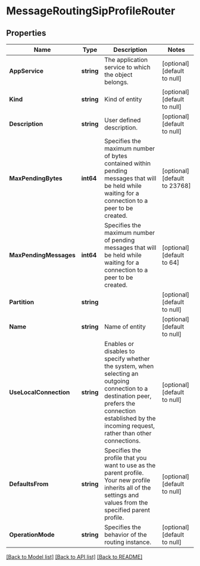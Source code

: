 # MessageRoutingSipProfileRouter

## Properties
Name | Type | Description | Notes
------------ | ------------- | ------------- | -------------
**AppService** | **string** | The application service to which the object belongs. | [optional] [default to null]
**Kind** | **string** | Kind of entity | [optional] [default to null]
**Description** | **string** | User defined description. | [optional] [default to null]
**MaxPendingBytes** | **int64** | Specifies the maximum number of bytes contained within pending messages that will be held while waiting for a connection to a peer to be created. | [optional] [default to 23768]
**MaxPendingMessages** | **int64** | Specifies the maximum number of pending messages that will be held while waiting for a connection to a peer to be created. | [optional] [default to 64]
**Partition** | **string** |  | [optional] [default to null]
**Name** | **string** | Name of entity | [optional] [default to null]
**UseLocalConnection** | **string** | Enables or disables to specify whether the system, when selecting an outgoing connection to a destination peer, prefers the connection established by the incoming request, rather than other connections. | [optional] [default to null]
**DefaultsFrom** | **string** | Specifies the profile that you want to use as the parent profile. Your new profile inherits all of the settings and values from the specified parent profile. | [optional] [default to null]
**OperationMode** | **string** | Specifies the behavior of the routing instance. | [optional] [default to null]

[[Back to Model list]](../README.md#documentation-for-models) [[Back to API list]](../README.md#documentation-for-api-endpoints) [[Back to README]](../README.md)


